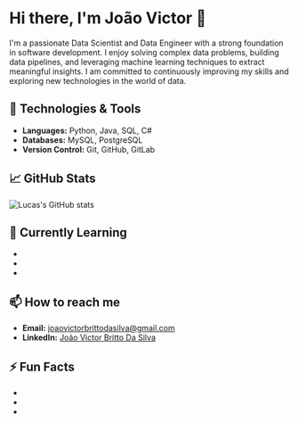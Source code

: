 # Hi there, I'm João Victor 👋

I'm a passionate Data Scientist and Data Engineer with a strong foundation in software development. I enjoy solving complex data problems, building data pipelines, and leveraging machine learning techniques to extract meaningful insights. I am committed to continuously improving my skills and exploring new technologies in the world of data.

## 🔧 Technologies & Tools

- **Languages:** Python, Java, SQL, C#
- **Databases:** MySQL, PostgreSQL
- **Version Control:** Git, GitHub, GitLab

## 📈 GitHub Stats

![Lucas's GitHub stats](https://github-readme-stats.vercel.app/api?username=oaojdev&show_icons=true&theme=dracula)

## 🌱 Currently Learning

-
-
-


## 📫 How to reach me

- **Email:** joaovictorbrittodasilva@gmail.com
- **LinkedIn:** [João Victor Britto Da Silva]([https://www.linkedin.com/in/lucas-reis-diniz-13516421b/](https://www.linkedin.com/in/devjvictor/))

## ⚡ Fun Facts

-
-
-
